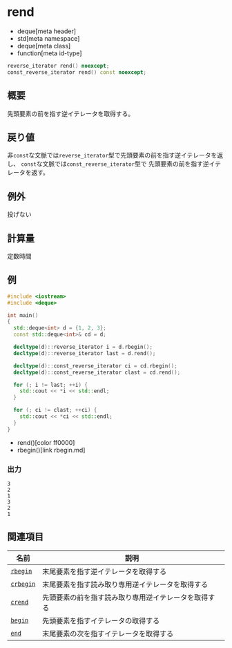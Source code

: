# rend
* deque[meta header]
* std[meta namespace]
* deque[meta class]
* function[meta id-type]

```cpp
reverse_iterator rend() noexcept;
const_reverse_iterator rend() const noexcept;
```

## 概要
先頭要素の前を指す逆イテレータを取得する。


## 戻り値
非`const`な文脈では`reverse_iterator`型で先頭要素の前を指す逆イテレータを返し、
`const`な文脈では`const_reverse_iterator`型で 先頭要素の前を指す逆イテレータを返す。


## 例外
投げない


## 計算量
定数時間


## 例
```cpp example
#include <iostream>
#include <deque>

int main()
{
  std::deque<int> d = {1, 2, 3};
  const std::deque<int>& cd = d;

  decltype(d)::reverse_iterator i = d.rbegin();
  decltype(d)::reverse_iterator last = d.rend();

  decltype(d)::const_reverse_iterator ci = cd.rbegin();
  decltype(d)::const_reverse_iterator clast = cd.rend();

  for (; i != last; ++i) {
    std::cout << *i << std::endl;
  }

  for (; ci != clast; ++ci) {
    std::cout << *ci << std::endl;
  }
}
```
* rend()[color ff0000]
* rbegin()[link rbegin.md]

### 出力
```
3
2
1
3
2
1
```

## 関連項目

| 名前 | 説明 |
|--------------------------|--------------------------------------|
| [`rbegin`](rbegin.md)   | 末尾要素を指す逆イテレータを取得する |
| [`crbegin`](crbegin.md) | 末尾要素を指す読み取り専用逆イテレータを取得する |
| [`crend`](crend.md)     | 先頭要素の前を指す読み取り専用逆イテレータを取得する |
| [`begin`](begin.md)     | 先頭要素を指すイテレータの取得する |
| [`end`](end.md)         | 末尾要素の次を指すイテレータを取得する |


